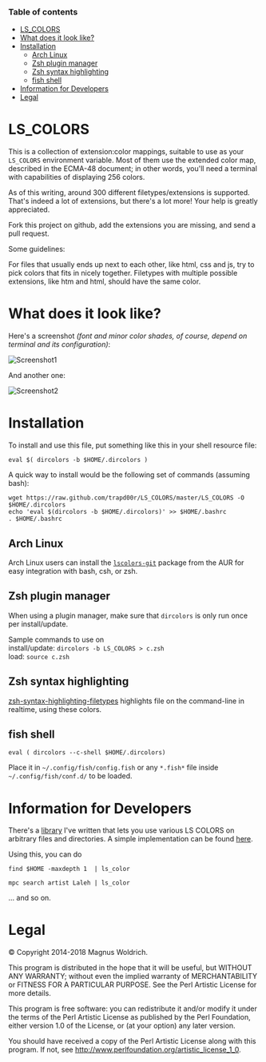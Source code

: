 ### Table of contents
* [LS_COLORS](#ls_colors)
* [What does it look like?](#what-does-it-look-like)
* [Installation](#installation)
  * [Arch Linux](#arch-linux)
  * [Zsh plugin manager](#zsh-plugin-manager)
  * [Zsh syntax highlighting](#zsh-syntax-highlighting)
  * [fish shell](#fish-shell)
* [Information for Developers](#information-for-developers)
* [Legal](#legal)

# LS_COLORS
This is a collection of extension:color mappings, suitable to use as your
`LS_COLORS` environment variable. Most of them use the extended color map,
described in the ECMA-48 document; in other words, you'll need a terminal
with capabilities of displaying 256 colors.

As of this writing, around 300 different filetypes/extensions is supported.
That's indeed a lot of extensions, but there's a lot more! Your help is greatly
appreciated.

Fork this project on github, add the extensions you are missing, and send a pull
request.

Some guidelines:

For files that usually ends up next to each other, like html, css and js,
try to pick colors that fits in nicely together. Filetypes with multiple
possible extensions, like htm and html, should have the same color.

# What does it look like?
Here's a screenshot _(font and minor color shades, of course, depend on terminal and its configuration)_:

![Screenshot1](http://orig07.deviantart.net/f59a/f/2016/087/a/e/ls_colors_1_by_trapd00r-d9wrdoa.png)

And another one:

![Screenshot2](http://orig02.deviantart.net/5c73/f/2016/087/4/8/ls_colors_2_by_trapd00r-d9wrdrq.png)

  [0]: https://github.com/trapd00r/zsh-syntax-highlighting-filetypes
  [1]: https://github.com/trapd00r/File-LsColor
  [2]: https://github.com/trapd00r/File-LsColor/tree/master/bin
  [3]: https://aur.archlinux.org/packages/lscolors-git

# Installation
To install and use this file, put something like this in your shell resource
file:
```shell
eval $( dircolors -b $HOME/.dircolors )
```

A quick way to install would be the following set of commands (assuming bash):

```shell
wget https://raw.github.com/trapd00r/LS_COLORS/master/LS_COLORS -O $HOME/.dircolors
echo 'eval $(dircolors -b $HOME/.dircolors)' >> $HOME/.bashrc
. $HOME/.bashrc
```

## Arch Linux
Arch Linux users can install the [`lscolors-git`][3] package from the AUR for easy
integration with bash, csh, or zsh.

## Zsh plugin manager

When using a plugin manager, make sure that `dircolors` is only run once per
install/update.

Sample commands to use on  
install/update: `dircolors -b LS_COLORS > c.zsh`  
load: `source c.zsh`

## Zsh syntax highlighting
[zsh-syntax-highlighting-filetypes][0] highlights file on the command-line in
realtime, using these colors.

## fish shell
```fish
eval ( dircolors --c-shell $HOME/.dircolors)
```

Place it in `~/.config/fish/config.fish` or any `*.fish*` file inside `~/.config/fish/conf.d/` to be loaded.

# Information for Developers
There's a [library][1] I've written that lets you use various LS COLORS on
arbitrary files and directories. A simple implementation can be found [here][2].

Using this, you can do
```shell
find $HOME -maxdepth 1  | ls_color

mpc search artist Laleh | ls_color
```

... and so on.

# Legal 
© Copyright 2014-2018 Magnus Woldrich.

This program is distributed in the hope that it will be useful, but WITHOUT ANY
WARRANTY; without even the implied warranty of MERCHANTABILITY or FITNESS FOR A
PARTICULAR PURPOSE.  See the Perl Artistic License for more details.

This program is free software: you can redistribute it and/or modify it under
the terms of the Perl Artistic License as published by the Perl Foundation,
either version 1.0 of the License, or (at your option) any later version.

You should have received a copy of the Perl Artistic License along
with this program.  If not, see <http://www.perlfoundation.org/artistic_license_1_0>.
